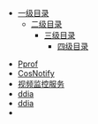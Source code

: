 <!-- docs/_sidebar.md -->
- [一级目录](多级目录测试/一级文件.md)
  - [二级目录](多级目录测试/二级目录/二级文件.md)
    - [三级目录](多级目录测试/二级目录/三级目录/三级文件.md)
      - [四级目录](多级目录测试)
*  [Pprof](pprof)
*  [CosNotify](node/cos_notify.md)
*  [视频监控服务](node/七牛云、阿里云-视频监控服务-体验报告/七牛云、阿里云-视频监控服务体验报告.md)
*  [ddia](node/ddia/)
*  [ddia](book/go语言圣经.pdf)
*  
